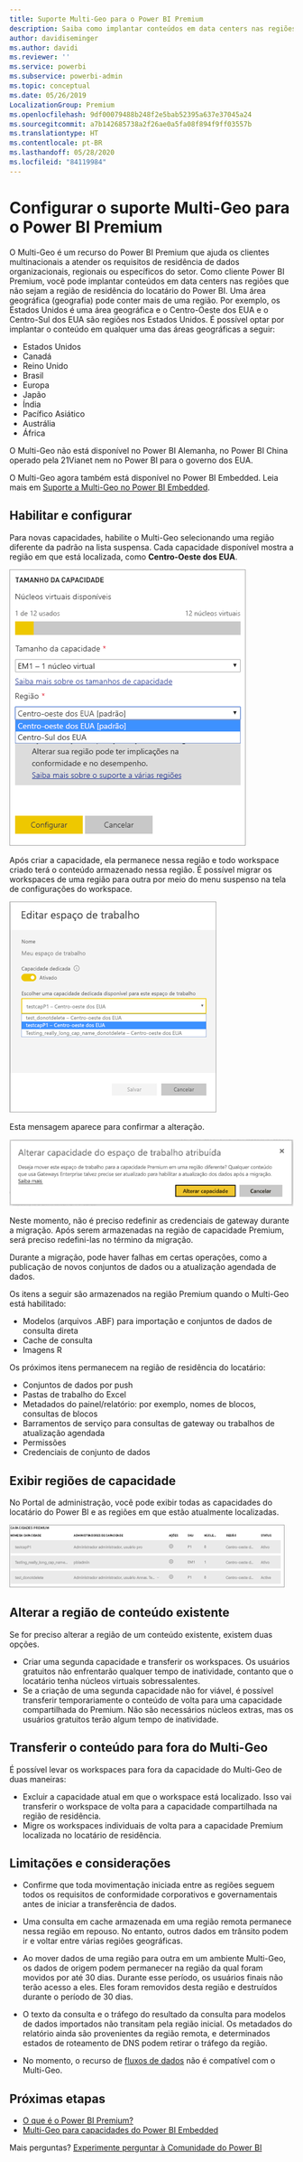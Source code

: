 ```yaml
---
title: Suporte Multi-Geo para o Power BI Premium
description: Saiba como implantar conteúdos em data centers nas regiões que não sejam a região de residência do locatário do Power BI.
author: davidiseminger
ms.author: davidi
ms.reviewer: ''
ms.service: powerbi
ms.subservice: powerbi-admin
ms.topic: conceptual
ms.date: 05/26/2019
LocalizationGroup: Premium
ms.openlocfilehash: 9df00079488b248f2e5bab52395a637e37045a24
ms.sourcegitcommit: a7b142685738a2f26ae0a5fa08f894f9ff03557b
ms.translationtype: HT
ms.contentlocale: pt-BR
ms.lasthandoff: 05/28/2020
ms.locfileid: "84119984"
---
```

# <a name="configure-multi-geo-support-for-power-bi-premium"></a>Configurar o suporte Multi-Geo para o Power BI Premium

O Multi-Geo é um recurso do Power BI Premium que ajuda os clientes multinacionais a atender os requisitos de residência de dados organizacionais, regionais ou específicos do setor. Como cliente Power BI Premium, você pode implantar conteúdos em data centers nas regiões que não sejam a região de residência do locatário do Power BI. Uma área geográfica (geografia) pode conter mais de uma região. Por exemplo, os Estados Unidos é uma área geográfica e o Centro-Oeste dos EUA e o Centro-Sul dos EUA são regiões nos Estados Unidos. É possível optar por implantar o conteúdo em qualquer uma das áreas geográficas a seguir:

- Estados Unidos
- Canadá
- Reino Unido
- Brasil
- Europa
- Japão
- Índia
- Pacífico Asiático
- Austrália
- África

O Multi-Geo não está disponível no Power BI Alemanha, no Power BI China operado pela 21Vianet nem no Power BI para o governo dos EUA.

O Multi-Geo agora também está disponível no Power BI Embedded. Leia mais em [Suporte a Multi-Geo no Power BI Embedded](../developer/embedded/embedded-multi-geo.md).

## <a name="enable-and-configure"></a>Habilitar e configurar

Para novas capacidades, habilite o Multi-Geo selecionando uma região diferente da padrão na lista suspensa.  Cada capacidade disponível mostra a região em que está localizada, como **Centro-Oeste dos EUA**.

![Tamanho da capacidade: selecione uma região. Power BI com Multi-Geo](media/service-admin-premium-multi-geo/power-bi-multi-geo-capacity-size.png)

Após criar a capacidade, ela permanece nessa região e todo workspace criado terá o conteúdo armazenado nessa região. É possível migrar os workspaces de uma região para outra por meio do menu suspenso na tela de configurações do workspace.

![Editar workspace: escolha uma capacidade disponível. Power BI com Multi-Geo](media/service-admin-premium-multi-geo/power-bi-multi-geo-edit-workspace.png)

Esta mensagem aparece para confirmar a alteração.

![Confirmação de alteração do workspace atribuído](media/service-admin-premium-multi-geo/power-bi-multi-geo-change-assigned-workspace-capacity.png)

Neste momento, não é preciso redefinir as credenciais de gateway durante a migração.  Após serem armazenadas na região de capacidade Premium, será preciso redefini-las no término da migração.

Durante a migração, pode haver falhas em certas operações, como a publicação de novos conjuntos de dados ou a atualização agendada de dados.  

Os itens a seguir são armazenados na região Premium quando o Multi-Geo está habilitado:

- Modelos (arquivos .ABF) para importação e conjuntos de dados de consulta direta
- Cache de consulta
- Imagens R

Os próximos itens permanecem na região de residência do locatário:

- Conjuntos de dados por push
- Pastas de trabalho do Excel
- Metadados do painel/relatório: por exemplo, nomes de blocos, consultas de blocos
- Barramentos de serviço para consultas de gateway ou trabalhos de atualização agendada
- Permissões
- Credenciais de conjunto de dados



## <a name="view-capacity-regions"></a>Exibir regiões de capacidade

No Portal de administração, você pode exibir todas as capacidades do locatário do Power BI e as regiões em que estão atualmente localizadas.

![Exibir capacidades premium](media/service-admin-premium-multi-geo/power-bi-multi-geo-premium-capacities.png) 

## <a name="change-the-region-for-existing-content"></a>Alterar a região de conteúdo existente

Se for preciso alterar a região de um conteúdo existente, existem duas opções.

- Criar uma segunda capacidade e transferir os workspaces. Os usuários gratuitos não enfrentarão qualquer tempo de inatividade, contanto que o locatário tenha núcleos virtuais sobressalentes.
- Se a criação de uma segunda capacidade não for viável, é possível transferir temporariamente o conteúdo de volta para uma capacidade compartilhada do Premium. Não são necessários núcleos extras, mas os usuários gratuitos terão algum tempo de inatividade.

## <a name="move-content-out-of-multi-geo"></a>Transferir o conteúdo para fora do Multi-Geo  

É possível levar os workspaces para fora da capacidade do Multi-Geo de duas maneiras:

- Excluir a capacidade atual em que o workspace está localizado.  Isso vai transferir o workspace de volta para a capacidade compartilhada na região de residência.
- Migre os workspaces individuais de volta para a capacidade Premium localizada no locatário de residência.

## <a name="limitations-and-considerations"></a>Limitações e considerações

- Confirme que toda movimentação iniciada entre as regiões seguem todos os requisitos de conformidade corporativos e governamentais antes de iniciar a transferência de dados.
- Uma consulta em cache armazenada em uma região remota permanece nessa região em repouso. No entanto, outros dados em trânsito podem ir e voltar entre várias regiões geográficas.
- Ao mover dados de uma região para outra em um ambiente Multi-Geo, os dados de origem podem permanecer na região da qual foram movidos por até 30 dias. Durante esse período, os usuários finais não terão acesso a eles. Eles foram removidos desta região e destruídos durante o período de 30 dias.
- O texto da consulta e o tráfego do resultado da consulta para modelos de dados importados não transitam pela região inicial. Os metadados do relatório ainda são provenientes da região remota, e determinados estados de roteamento de DNS podem retirar o tráfego da região. 

- No momento, o recurso de [fluxos de dados](../transform-model/service-dataflows-overview.md) não é compatível com o Multi-Geo.

## <a name="next-steps"></a>Próximas etapas

- [O que é o Power BI Premium?](service-premium-what-is.md)
- [Multi-Geo para capacidades do Power BI Embedded](../developer/embedded/embedded-multi-geo.md)

Mais perguntas? [Experimente perguntar à Comunidade do Power BI](https://community.powerbi.com/)

